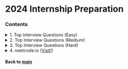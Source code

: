 # 2024 Internship Preparation

### Contents
<details>
<summary>1. Top Interview Questions (Easy)</summary>
<p>

|No.|Problem|Sol.1|Sol.2|Sol.3|
|:-:|:------|:---:|:---:|:---:|
| 1| [Remove Duplicates from Sorted Array :broken_heart:](https://leetcode.com/explore/interview/card/top-interview-questions-easy/92/array/727/)|    [C++ 23.01.25](./top_interview_questions_easy/230125_01.cpp)|[Python 23.07.08](./top_interview_questions_easy/230708_01.py)    |                   |
| 2| [Best Time to Buy and Sell Stock II](https://leetcode.com/explore/interview/card/top-interview-questions-easy/92/array/564/)|                    [C++ 23.01.26](./top_interview_questions_easy/230126_01.cpp)|                   |                   |
| 3| [Rotate Array](https://leetcode.com/explore/interview/card/top-interview-questions-easy/92/array/646/)|                                          [C++ 23.01.26](./top_interview_questions_easy/230126_02.cpp)|                   |                   |
| 4| [Contains Duplicate](https://leetcode.com/explore/interview/card/top-interview-questions-easy/92/array/578/)|                                    [C++ 23.01.26](./top_interview_questions_easy/230126_03.cpp)|                   |                   |
| 5| [Single Number](https://leetcode.com/explore/interview/card/top-interview-questions-easy/92/array/549/)|                                         [C++ 23.01.27](./top_interview_questions_easy/230127_01.cpp)|                   |                   |
| 6| [Intersection of Two Arrays II](https://leetcode.com/explore/interview/card/top-interview-questions-easy/92/array/674/)|                         [C++ 23.01.27](./top_interview_questions_easy/230127_02.cpp)|                   |                   |
| 7| [Plus One](https://leetcode.com/explore/interview/card/top-interview-questions-easy/92/array/559/)|                                              [C++ 23.01.27](./top_interview_questions_easy/230127_03.cpp)|                   |                   |
| 8| [Move Zeroes](https://leetcode.com/explore/interview/card/top-interview-questions-easy/92/array/567/)|                                           [C++ 23.01.27](./top_interview_questions_easy/230127_04.cpp)|                   |                   |
| 9| [Two Sum](https://leetcode.com/explore/interview/card/top-interview-questions-easy/92/array/546/)|                                               [C++ 23.01.28](./top_interview_questions_easy/230128_01.cpp)|                   |                   |
|10| [Valid Sudoku](https://leetcode.com/explore/interview/card/top-interview-questions-easy/92/array/769/)|                                          [C++ 23.01.28](./top_interview_questions_easy/230128_02.cpp)|                   |                   |
|11| [Rotate Image :broken_heart: ](https://leetcode.com/explore/interview/card/top-interview-questions-easy/92/array/770/)|                          [C++ 23.01.28](./top_interview_questions_easy/230128_03.cpp)|[Python 23.07.08](./top_interview_questions_easy/230708_02.py)    |                   |
|12| [Reverse String](https://leetcode.com/explore/interview/card/top-interview-questions-easy/127/strings/879/)|                                     [C++ 23.01.29](./top_interview_questions_easy/230129_01.cpp)|                   |                   |
|13| [Reverse Integer :broken_heart: ](https://leetcode.com/explore/interview/card/top-interview-questions-easy/127/strings/880/)|                    [C++ 23.01.29](./top_interview_questions_easy/230129_02.cpp)|[Python 23.07.08](./top_interview_questions_easy/230708_03.py)    |                   |
|14| [First Unique Character in a String](https://leetcode.com/explore/interview/card/top-interview-questions-easy/127/strings/881/)|                 [C++ 23.01.30](./top_interview_questions_easy/230130_01.cpp)|                   |                   |
|15| [Valid Anagram](https://leetcode.com/explore/interview/card/top-interview-questions-easy/127/strings/882/)|                                      [C++ 23.01.30](./top_interview_questions_easy/230130_02.cpp)|                   |                   |
|16| [Valid Palindrome](https://leetcode.com/explore/interview/card/top-interview-questions-easy/127/strings/883/)|                                   [C++ 23.01.30](./top_interview_questions_easy/230130_03.cpp)|                   |                   |
|17| [String to Integer (atoi)](https://leetcode.com/explore/interview/card/top-interview-questions-easy/127/strings/884/)|                           [C++ 23.01.31](./top_interview_questions_easy/230131_01.cpp)|                   |                   |
|18| [Implement strStr()](https://leetcode.com/explore/interview/card/top-interview-questions-easy/127/strings/885/)|                                 [C++ 23.02.02](./top_interview_questions_easy/230202_01.cpp)|                   |                   |
|19| [Longest Common Prefix](https://leetcode.com/explore/interview/card/top-interview-questions-easy/127/strings/887/)|                              [C++ 23.02.15](./top_interview_questions_easy/230215_01.cpp)|                   |                   |
|20| [Delete Node in a Linked List](https://leetcode.com/explore/interview/card/top-interview-questions-easy/93/linked-list/553/)|                    [C++ 23.02.15](./top_interview_questions_easy/230215_02.cpp)|                   |                   |
|21| [Remove Nth Node From End of List](https://leetcode.com/explore/interview/card/top-interview-questions-easy/93/linked-list/603/)|                [C++ 23.02.16](./top_interview_questions_easy/230216_01.cpp)|                   |                   |
|22| [Reverse Linked List](https://leetcode.com/explore/interview/card/top-interview-questions-easy/93/linked-list/560/)|                             [C++ 23.02.16](./top_interview_questions_easy/230216_02.cpp)|                   |                   |
|23| [Merge Two Sorted Lists](https://leetcode.com/explore/interview/card/top-interview-questions-easy/93/linked-list/771/)|                          [C++ 23.02.17](./top_interview_questions_easy/230217_01.cpp)|                   |                   |
|24| [Palindrome Linked List :broken_heart:](https://leetcode.com/explore/interview/card/top-interview-questions-easy/93/linked-list/772/)|           [C++ 23.02.17](./top_interview_questions_easy/230217_02.cpp)|[Python 23.07.08](./top_interview_questions_easy/230708_04.py)    |                   |
|25| [Linked List Cycle :broken_heart: ](https://leetcode.com/explore/interview/card/top-interview-questions-easy/93/linked-list/773/)|               [C++ 23.02.18](./top_interview_questions_easy/230218_01.cpp)|[Python 23.07.10](./top_interview_questions_easy/230710_01.py)    |                   |
|26| [Maximum Depth of Binary Tree](https://leetcode.com/explore/interview/card/top-interview-questions-easy/94/trees/555/)|                          [C++ 23.02.18](./top_interview_questions_easy/230218_01.cpp)|                   |                   |
|27| [Validate Binary Search Tree](https://leetcode.com/explore/interview/card/top-interview-questions-easy/94/trees/625/)|                           [C++ 23.02.19](./top_interview_questions_easy/230219_01.cpp)|                   |                   |
|28| [Symmetric Tree](https://leetcode.com/explore/interview/card/top-interview-questions-easy/94/trees/627/)|                                        [C++ 23.02.19](./top_interview_questions_easy/230219_02.cpp)|                   |                   |
|29| [Binary Tree Level Order Traversal](https://leetcode.com/explore/interview/card/top-interview-questions-easy/94/trees/628/)|                     [Python 23.02.21](./top_interview_questions_easy/230221_01.py)|                 |                   |
|30| [Convert Sorted Array to Binary Search Tree](https://leetcode.com/explore/interview/card/top-interview-questions-easy/94/trees/631/)|            [Python 23.02.21](./top_interview_questions_easy/230221_02.py)|                 |                   |
|31| [Merge Sorted Array :broken_heart:](https://leetcode.com/explore/interview/card/top-interview-questions-easy/96/sorting-and-searching/587/)|     [Python 23.02.22](./top_interview_questions_easy/230222_01.py)|[Python 23.07.10](./top_interview_questions_easy/230710_02.py)  |                   |
|32| [First Bad Version :broken_heart:](https://leetcode.com/explore/interview/card/top-interview-questions-easy/96/sorting-and-searching/774/)|      [Python 23.02.22](./top_interview_questions_easy/230222_02.py)|[Python 23.07.10](./top_interview_questions_easy/230710_03.py)  |                   |
|33| [Climbing Stairs](https://leetcode.com/explore/interview/card/top-interview-questions-easy/97/dynamic-programming/569/)|                         [Python 23.02.23](./top_interview_questions_easy/230223_01.py)|                 |                   |
|34| [Best Time to Buy and Sell Stock](https://leetcode.com/explore/interview/card/top-interview-questions-easy/97/dynamic-programming/572/)|         [Python 23.02.23](./top_interview_questions_easy/230223_02.py)|                 |                   |
|35| [Maximum Subarray :broken_heart:](https://leetcode.com/explore/interview/card/top-interview-questions-easy/97/dynamic-programming/566)|          [Python 23.02.25](./top_interview_questions_easy/230225_01.py)|[Python 23.07.10](./top_interview_questions_easy/230710_04.py)  |                   |
|36| [House Robber](https://leetcode.com/explore/interview/card/top-interview-questions-easy/97/dynamic-programming/576/)|                            [Python 23.02.25](./top_interview_questions_easy/230225_02.py)|                 |                   |
|37| [Shuffle an Array](https://leetcode.com/explore/interview/card/top-interview-questions-easy/98/design/670/)|                                     [Python 23.02.26](./top_interview_questions_easy/230226_01.py)|                 |                   |
|38| [Min Stack](https://leetcode.com/explore/interview/card/top-interview-questions-easy/98/design/562/)|                                            [Python 23.02.26](./top_interview_questions_easy/230226_02.py)|                 |                   |
|39| [Fizz Buzz](https://leetcode.com/explore/interview/card/top-interview-questions-easy/102/math/743/)|                                             [Python 23.02.27](./top_interview_questions_easy/230227_01.py)|                 |                   |
|40| [Count Primes](https://leetcode.com/explore/interview/card/top-interview-questions-easy/102/math/744/)|                                          [Python 23.02.27](./top_interview_questions_easy/230227_02.py)|                 |                   |
|41| [Power of Three](https://leetcode.com/explore/interview/card/top-interview-questions-easy/102/math/745/)|                                        [Python 23.03.03](./top_interview_questions_easy/230303_01.py)|                 |                   |
|42| [Roman to Integer](https://leetcode.com/explore/interview/card/top-interview-questions-easy/102/math/878/)|                                      [Python 23.03.03](./top_interview_questions_easy/230303_02.py)|                 |                   |
|43| [Number of 1 Bits](https://leetcode.com/explore/interview/card/top-interview-questions-easy/99/others/565/)|                                     [Python 23.03.04](./top_interview_questions_easy/230304_01.py)|                 |                   |
|44| [Hamming Distance](https://leetcode.com/explore/interview/card/top-interview-questions-easy/99/others/762/)|                                     [Python 23.03.04](./top_interview_questions_easy/230304_02.py)|                 |                   |
|45| [Reverse Bits](https://leetcode.com/explore/interview/card/top-interview-questions-easy/99/others/648/)|                                         [Python 23.03.05](./top_interview_questions_easy/230305_01.py)|                 |                   |
|46| [Pascal's Triangle](https://leetcode.com/explore/interview/card/top-interview-questions-easy/99/others/601/)|                                    [Python 23.03.05](./top_interview_questions_easy/230305_02.py)|                 |                   |
|47| [Valid Parentheses](https://leetcode.com/explore/interview/card/top-interview-questions-easy/99/others/721/)|                                    [Python 23.03.08](./top_interview_questions_easy/230308_01.py)|                 |                   |
|48| [Missing Number](https://leetcode.com/explore/interview/card/top-interview-questions-easy/99/others/722/)|                                       [Python 23.03.08](./top_interview_questions_easy/230308_02.py)|                 |                   |

</p>   
</details>



<details>
<summary>2. Top Interview Questions (Medium)</summary>
<p>

|No.|Problem|Sol.1|Sol.2|Sol.3|
|:-:|:------|:---:|:---:|:---:|
| 1|[3Sum :broken_heart::v:](https://leetcode.com/explore/interview/card/top-interview-questions-medium/103/array-and-strings/776/)|                                             [Python 23.03.09](./top_interview_questions_medium/230309_01.py)|[230711](./top_interview_questions_medium/230711_01.py)||
| 2|[Set Matrix Zeroes](https://leetcode.com/explore/interview/card/top-interview-questions-medium/103/array-and-strings/777/)|                                                  [Python 23.03.09](./top_interview_questions_medium/230309_02.py)|                                                       ||
| 3|[Group Anagrams](https://leetcode.com/explore/interview/card/top-interview-questions-medium/103/array-and-strings/778/)|                                                     [Python 23.03.09](./top_interview_questions_medium/230309_03.py)|                                                       ||
| 4|[Longest Substring Without Repeating Characters :broken_heart:](https://leetcode.com/explore/interview/card/top-interview-questions-medium/103/array-and-strings/779/)|      [Python 23.03.10](./top_interview_questions_medium/230310_01.py)|[230712](./top_interview_questions_medium/230712_01.py)||
| 5|[Longest Palindromic Substring :broken_heart:](https://leetcode.com/explore/interview/card/top-interview-questions-medium/103/array-and-strings/780/)|                       [Python 23.03.10](./top_interview_questions_medium/230310_02.py)|[230712](./top_interview_questions_medium/230712_02.py)||
| 6|[Increasing Triplet Subsequence :broken_heart::v:](https://leetcode.com/explore/interview/card/top-interview-questions-medium/103/array-and-strings/781/)|                   [Python 23.03.12](./top_interview_questions_medium/230312_01.py)|[230712](./top_interview_questions_medium/230712_03.py)||
| 7|[Count and Say](https://leetcode.com/explore/interview/card/top-interview-questions-medium/103/array-and-strings/4153/)|                                                     [Python 23.03.12](./top_interview_questions_medium/230312_02.py)|                                                       ||
| 8|[Add Two Numbers](https://leetcode.com/explore/interview/card/top-interview-questions-medium/107/linked-list/783/)|                                                          [Python 23.03.13](./top_interview_questions_medium/230313_01.py)|                                                       ||
| 9|[Odd Even Linked List](https://leetcode.com/explore/interview/card/top-interview-questions-medium/107/linked-list/784/)|                                                     [Python 23.03.13](./top_interview_questions_medium/230313_02.py)|                                                       ||
|10|[Intersection of Two Linked Lists :broken_heart:](https://leetcode.com/explore/interview/card/top-interview-questions-medium/107/linked-list/785/)|                          [Python 23.03.15](./top_interview_questions_medium/230315_01.py)|[230712](./top_interview_questions_medium/230712_04.py)||
|11|[Binary Tree Inorder Traversal](https://leetcode.com/explore/interview/card/top-interview-questions-medium/108/trees-and-graphs/786/)|                                       [Python 23.03.15](./top_interview_questions_medium/230315_02.py)|                                                       ||
|12|[Binary Tree Zigzag Level Order Traversal](https://leetcode.com/explore/interview/card/top-interview-questions-medium/108/trees-and-graphs/787/)|                            [Python 23.03.16](./top_interview_questions_medium/230316_01.py)|                                                       ||
|13|[Construct Binary Tree from Preorder and Inorder Traversal](https://leetcode.com/explore/interview/card/top-interview-questions-medium/108/trees-and-graphs/788/)|           [Python 23.03.16](./top_interview_questions_medium/230316_02.py)|                                                       ||
|14|[Populating Next Right Pointers in Each Node](https://leetcode.com/explore/interview/card/top-interview-questions-medium/108/trees-and-graphs/789/)|                         [Python 23.03.17](./top_interview_questions_medium/230317_01.py)|                                                       ||
|15|[Kth Smallest Element in a BST](https://leetcode.com/explore/interview/card/top-interview-questions-medium/108/trees-and-graphs/790/)|                                       [Python 23.03.17](./top_interview_questions_medium/230317_02.py)|                                                       ||
|16|[Number of Islands](https://leetcode.com/explore/interview/card/top-interview-questions-medium/108/trees-and-graphs/792/)|                                                   [Python 23.03.18](./top_interview_questions_medium/230318_01.py)|                                                       ||
|17|[Letter Combinations of a Phone Number](https://leetcode.com/explore/interview/card/top-interview-questions-medium/108/trees-and-graphs/793/)|                               [Python 23.03.18](./top_interview_questions_medium/230318_02.py)|                                                       ||
|18|[Generate Parentheses](https://leetcode.com/explore/interview/card/top-interview-questions-medium/109/backtracking/794/)|                                                    [Python 23.03.18](./top_interview_questions_medium/230318_03.py)|                                                       ||
|19|[Permutations :broken_heart::v:](https://leetcode.com/explore/interview/card/top-interview-questions-medium/109/backtracking/795/)|                                          [Python 23.03.19](./top_interview_questions_medium/230319_01.py)|[230713](./top_interview_questions_medium/230713_01.py)||
|20|[Subsets](https://leetcode.com/explore/interview/card/top-interview-questions-medium/109/backtracking/796/)|                                                                 [Python 23.03.19](./top_interview_questions_medium/230319_02.py)|                                                       ||
|21|[Word Search :broken_heart::v:](https://leetcode.com/explore/interview/card/top-interview-questions-medium/109/backtracking/797/)|                                           [Python 23.03.19](./top_interview_questions_medium/230319_03.py)|[230713](./top_interview_questions_medium/230713_02.py)||
|22|[Sort Colors :broken_heart::v:](https://leetcode.com/explore/interview/card/top-interview-questions-medium/110/sorting-and-searching/798/)|                                  [Python 23.03.20](./top_interview_questions_medium/230320_01.py)|[230714](./top_interview_questions_medium/230714_01.py)||
|23|[Top K Frequent Elements](https://leetcode.com/explore/interview/card/top-interview-questions-medium/110/sorting-and-searching/799/)|                                        [Python 23.03.20](./top_interview_questions_medium/230320_02.py)|                                                       ||
|24|[Kth Largest Element in an Array :broken_heart:](https://leetcode.com/explore/interview/card/top-interview-questions-medium/110/sorting-and-searching/800/)|                 [Python 23.03.20](./top_interview_questions_medium/230320_03.py)|[230714](./top_interview_questions_medium/230714_02.py)||
|25|[Find Peak Element :broken_heart:](https://leetcode.com/explore/interview/card/top-interview-questions-medium/110/sorting-and-searching/801/)|                               [Python 23.03.22](./top_interview_questions_medium/230322_01.py)|[230714](./top_interview_questions_medium/230714_03.py)||
|26|[Search for a Range](https://leetcode.com/explore/interview/card/top-interview-questions-medium/110/sorting-and-searching/802/)|                                             [Python 23.03.22](./top_interview_questions_medium/230322_02.py)|                                                       ||
|27|[Merge Intervals :broken_heart::v:](https://leetcode.com/explore/interview/card/top-interview-questions-medium/110/sorting-and-searching/803/)|                              [Python 23.03.22](./top_interview_questions_medium/230322_03.py)|[230715](./top_interview_questions_medium/230715_01.py)||
|28|[Search in Rotated Sorted Array :broken_heart::v:](https://leetcode.com/explore/interview/card/top-interview-questions-medium/110/sorting-and-searching/804/)|               [Python 23.03.23](./top_interview_questions_medium/230323_01.py)|[230714](./top_interview_questions_medium/230714_04.py)||
|29|[Search a 2D Matrix II :broken_heart::v:](https://leetcode.com/explore/interview/card/top-interview-questions-medium/110/sorting-and-searching/806/)|                        [Python 23.03.24](./top_interview_questions_medium/230324_01.py)|[230714](./top_interview_questions_medium/230324_01.py)||
|30|[Jump Game :broken_heart:](https://leetcode.com/explore/interview/card/top-interview-questions-medium/111/dynamic-programming/807/)|                                         [Python 23.03.24](./top_interview_questions_medium/230324_02.py)|                                                       ||
|31|[Unique Paths](https://leetcode.com/explore/interview/card/top-interview-questions-medium/111/dynamic-programming/808/)|                                                     [Python 23.03.25](./top_interview_questions_medium/230325_01.py)|                                                       ||
|32|[Coin Change](https://leetcode.com/explore/interview/card/top-interview-questions-medium/111/dynamic-programming/809/)|                                                      [Python 23.03.25](./top_interview_questions_medium/230325_02.py)|                                                       ||
|33|[Longest Increasing Subsequence :broken_heart:](https://leetcode.com/explore/interview/card/top-interview-questions-medium/111/dynamic-programming/810/)|                    [Python 23.03.25](./top_interview_questions_medium/230325_03.py)|                                                       ||
|34|[Serialize and Deserialize Binary Tree](https://leetcode.com/explore/interview/card/top-interview-questions-medium/112/design/812/)|                                         [Python 23.03.26](./top_interview_questions_medium/230326_01.py)|                                                       ||
|35|[Insert Delete GetRandom O(1) :broken_heart:](https://leetcode.com/explore/interview/card/top-interview-questions-medium/112/design/813/)|                                   [Python 23.03.26](./top_interview_questions_medium/230326_02.py)|                                                       ||
|36|[Happy Number](https://leetcode.com/explore/interview/card/top-interview-questions-medium/113/math/815/)|                                                                    [Python 23.03.26](./top_interview_questions_medium/230326_03.py)|                                                       ||
|37|[Factorial Trailing Zeroes](https://leetcode.com/explore/interview/card/top-interview-questions-medium/113/math/816/)|                                                       [Python 23.03.27](./top_interview_questions_medium/230327_01.py)|                                                       ||
|38|[Excel Sheet Column Number](https://leetcode.com/explore/interview/card/top-interview-questions-medium/113/math/817/)|                                                       [Python 23.03.27](./top_interview_questions_medium/230327_02.py)|                                                       ||
|39|[Pow(x, n)](https://leetcode.com/explore/interview/card/top-interview-questions-medium/113/math/818/)|                                                                       [Python 23.03.27](./top_interview_questions_medium/230327_03.py)|                                                       ||
|40|[Sqrt(x)](https://leetcode.com/explore/interview/card/top-interview-questions-medium/113/math/819/)|                                                                         [Python 23.03.28](./top_interview_questions_medium/230328_01.py)|                                                       ||
|41|[Divide Two Integers](https://leetcode.com/explore/interview/card/top-interview-questions-medium/113/math/820/)|                                                             [Python 23.03.28](./top_interview_questions_medium/230328_02.py)|                                                       ||
|42|[Fraction to Recurring Decimal :broken_heart:](https://leetcode.com/explore/interview/card/top-interview-questions-medium/113/math/821/)|                                    [Python 23.03.30](./top_interview_questions_medium/230330_01.py)|                                                       ||
|43|[Sum of Two Integers :broken_heart:](https://leetcode.com/explore/interview/card/top-interview-questions-medium/114/others/822/)|                                            [Python 23.03.31](./top_interview_questions_medium/230331_01.py)|                                                       ||
|44|[Evaluate Reverse Polish Notation :broken_heart:](https://leetcode.com/explore/interview/card/top-interview-questions-medium/114/others/823/)|                               [Python 23.04.01](./top_interview_questions_medium/230401_01.py)|                                                       ||
|45|[Majority Element :broken_heart:](https://leetcode.com/explore/interview/card/top-interview-questions-medium/114/others/824/)|                                               [Python 23.04.01](./top_interview_questions_medium/230401_02.py)|                                                       ||
|46|[Task Scheduler](https://leetcode.com/explore/interview/card/top-interview-questions-medium/114/others/826/)|                                                                [Python 23.04.01](./top_interview_questions_medium/230401_03.py)|                                                       ||
|47|[Gas Station :broken_heart:](https://leetcode.com/problems/gas-station/description/)|                                                                                        [Python 23.06.04](./top_interview_questions_medium/230604_01.py)|                                                       ||

||[]()|[Python ](./top_interview_questions_medium/230_01.py)|                                                       ||

</p>   
</details>


<details>
<summary>3. Top Interview Questions (Hard)</summary>
<p>

|No.|Problem|Sol.1|Sol.2|
|:-:|:------|:---:|:---:|
| 1|[Product of Array Except Self :broken_heart:](https://leetcode.com/explore/interview/card/top-interview-questions-hard/116/array-and-strings/827/)|                  [Python 23.04.02](./top_interview_questions_hard/230402_01.py)||
| 2|[Spiral Matrix](https://leetcode.com/explore/interview/card/top-interview-questions-hard/116/array-and-strings/828/)|                                                [Python 23.04.02](./top_interview_questions_hard/230402_02.py)||
| 3|[4Sum II :broken_heart:](https://leetcode.com/explore/interview/card/top-interview-questions-hard/116/array-and-strings/829/)|                                       [Python 23.04.06](./top_interview_questions_hard/230406_01.py)||
| 4|[Container With Most Water :broken_heart:](https://leetcode.com/explore/interview/card/top-interview-questions-hard/116/array-and-strings/830/)|                     [Python 23.04.06](./top_interview_questions_hard/230406_02.py)||
| 5|[Game of Life](https://leetcode.com/explore/interview/card/top-interview-questions-hard/116/array-and-strings/831/)|                                                 [Python 23.04.08](./top_interview_questions_hard/230408_01.py)||
| 6|[First Missing Positive :broken_heart:](https://leetcode.com/explore/interview/card/top-interview-questions-hard/116/array-and-strings/832/)|                        [Python 23.04.08](./top_interview_questions_hard/230408_02.py)||
| 7|[Longest Consecutive Sequence :broken_heart:](https://leetcode.com/explore/interview/card/top-interview-questions-hard/116/array-and-strings/833/)|                  [Python 23.04.09](./top_interview_questions_hard/230409_01.py)||
| 8|[Find the Duplicate Number :broken_heart:](https://leetcode.com/explore/interview/card/top-interview-questions-hard/116/array-and-strings/834/)|                     [Python 23.04.09](./top_interview_questions_hard/230409_02.py)||
| 9|[Basic Calculator II :broken_heart:](https://leetcode.com/explore/interview/card/top-interview-questions-hard/116/array-and-strings/836/)|                           [Python 23.04.10](./top_interview_questions_hard/230410_01.py)||
|10|[Sliding Window Maximum :broken_heart:](https://leetcode.com/explore/interview/card/top-interview-questions-hard/116/array-and-strings/837/)|                        [Python 23.04.10](./top_interview_questions_hard/230410_02.py)||
|11|[Minimum Window Substring :broken_heart:](https://leetcode.com/explore/interview/card/top-interview-questions-hard/116/array-and-strings/838/)|                      [Python 23.04.17](./top_interview_questions_hard/230417_01.py)||
|12|[Merge k Sorted Lists :broken_heart:](https://leetcode.com/explore/interview/card/top-interview-questions-hard/117/linked-list/839/)|                                [Python 23.04.18](./top_interview_questions_hard/230418_01.py)||
|13|[Sort List :broken_heart:](https://leetcode.com/explore/interview/card/top-interview-questions-hard/117/linked-list/839/)|                                           [Python 23.04.18](./top_interview_questions_hard/230418_02.py)||
|14|[Copy List with Random Pointer](https://leetcode.com/explore/interview/card/top-interview-questions-hard/117/linked-list/841/)|                                      [Python 23.04.19](./top_interview_questions_hard/230419_01.py)||
|15|[Word Break :broken_heart:](https://leetcode.com/problems/word-break/)|                                                                                              [Python 23.04.23](./top_interview_questions_hard/230423_01.py)||
|16|[Word Ladder :broken_heart:](https://leetcode.com/explore/interview/card/top-interview-questions-hard/118/trees-and-graphs/842/)|                                    [Python 23.04.25](./top_interview_questions_hard/230425_01.py)||
|17|[Longest Repeating Character Replacement :broken_heart:](https://leetcode.com/problems/longest-repeating-character-replacement/description/)|                        [Python 23.05.04](./top_interview_questions_hard/230504_01.py)||
|18|[Surrounded Regions :broken_heart:](https://leetcode.com/explore/interview/card/top-interview-questions-hard/118/trees-and-graphs/843/)|                             [Python 23.05.07](./top_interview_questions_hard/230507_01.py)||
|19|[Lowest Common Ancestor of a Binary Tree :broken_heart:](https://leetcode.com/explore/interview/card/top-interview-questions-hard/118/trees-and-graphs/844/)|        [Python 23.05.09](./top_interview_questions_hard/230509_01.py)||
|20|[Binary Tree Maximum Path Sum](https://leetcode.com/explore/interview/card/top-interview-questions-hard/118/trees-and-graphs/845/)|                                  [Python 23.05.13](./top_interview_questions_hard/230513_01.py)||
|21|[Friend Circles](https://leetcode.com/explore/interview/card/top-interview-questions-hard/118/trees-and-graphs/846/)|                                                [Python 23.05.15](./top_interview_questions_hard/230515_01.py)||
|22|[Course Schedule :broken_heart:](https://leetcode.com/explore/interview/card/top-interview-questions-hard/118/trees-and-graphs/847/)|                                [Python 23.05.21](./top_interview_questions_hard/230521_01.py)||
|23|[Course Schedule II](https://leetcode.com/explore/interview/card/top-interview-questions-hard/118/trees-and-graphs/848/)|                                            [Python 23.05.21](./top_interview_questions_hard/230521_02.py)||
|24|[Longest Increasing Path in a Matrix :broken_heart:](https://leetcode.com/explore/interview/card/top-interview-questions-hard/118/trees-and-graphs/847/)|            [Python 23.05.22](./top_interview_questions_hard/230521_02.py)||
|25|[Count of Smaller Numbers After Self :broken_heart:](https://leetcode.com/explore/interview/card/top-interview-questions-hard/118/trees-and-graphs/851/)|            [Python 23.05.24](./top_interview_questions_hard/230524_01.py)||
|26|[Palindrome Partitioning](https://leetcode.com/explore/interview/card/top-interview-questions-hard/118/trees-and-graphs/852/)|                                       [Python 23.05.24](./top_interview_questions_hard/230524_02.py)||
|27|[Word Search II :broken_heart:](https://leetcode.com/explore/interview/card/top-interview-questions-hard/119/backtracking/853/)|                                     [Python 23.05.25](./top_interview_questions_hard/230525_01.py)||
|28|[Remove Invalid Parentheses :broken_heart:](https://leetcode.com/explore/interview/card/top-interview-questions-hard/119/backtracking/854/)|                         [Python 23.05.26](./top_interview_questions_hard/230526_01.py)||
|29|[Wildcard Matching :broken_heart:](https://leetcode.com/explore/interview/card/top-interview-questions-hard/119/backtracking/855/)|                                  [Python 23.05.28](./top_interview_questions_hard/230528_01.py)||
|30|[Regular Expression Matching :broken_heart:](https://leetcode.com/explore/interview/card/top-interview-questions-hard/119/backtracking/856/)|                        [Python 23.05.29](./top_interview_questions_hard/230529_01.py)||
|31|[Wiggle Sort II :broken_heart:](https://leetcode.com/explore/interview/card/top-interview-questions-hard/120/sorting-and-searching/857/)|                            [Python 23.05.30](./top_interview_questions_hard/230530_01.py)||
|32|[Kth Smallest Element in a Sorted Matrix :broken_heart:](https://leetcode.com/explore/interview/card/top-interview-questions-hard/120/sorting-and-searching/858/)|   [Python 23.06.05](./top_interview_questions_hard/230605_01.py)||
|33|[Median of Two Sorted Arrays](https://leetcode.com/explore/interview/card/top-interview-questions-hard/120/sorting-and-searching/859/)|                              [Python 23.06.06](./top_interview_questions_hard/230606_01.py)||
|34|[Maximum Product Subarray :broken_heart:](https://leetcode.com/explore/interview/card/top-interview-questions-hard/121/dynamic-programming/860/)|                    [Python 23.06.07](./top_interview_questions_hard/230607_01.py)||
|35|[Decode Ways :broken_heart:](https://leetcode.com/explore/interview/card/top-interview-questions-hard/121/dynamic-programming/861/)|                                 [Python 23.06.08](./top_interview_questions_hard/230608_01.py)||
|36|[Best Time to Buy and Sell Stock with Cooldown:broken_heart:](https://leetcode.com/explore/interview/card/top-interview-questions-hard/121/dynamic-programming/862/)|[Python 23.06.11](./top_interview_questions_hard/230611_01.py)||
|37|[Perfect Squares](https://leetcode.com/explore/interview/card/top-interview-questions-hard/121/dynamic-programming/863/)|                                            [Python 23.06.12](./top_interview_questions_hard/230612_01.py)||
|38|[Word Break](https://leetcode.com/explore/interview/card/top-interview-questions-hard/121/dynamic-programming/864/)|                                                 [Python 23.06.13](./top_interview_questions_hard/230613_01.py)||
|39|[Word Break II](https://leetcode.com/explore/interview/card/top-interview-questions-hard/121/dynamic-programming/865/)|                                              [Python 23.06.14](./top_interview_questions_hard/230614_01.py)||
|40|[Burst Balloons :broken_heart:](https://leetcode.com/explore/interview/card/top-interview-questions-hard/121/dynamic-programming/866/)|                              [Python 23.06.15](./top_interview_questions_hard/230615_01.py)||
|41|[LRU Cache](https://leetcode.com/explore/interview/card/top-interview-questions-hard/122/design/867/)|                                                               [Python 23.06.17](./top_interview_questions_hard/230617_01.py)||
|42|[Implement Trie (Prefix Tree)](https://leetcode.com/explore/interview/card/top-interview-questions-hard/122/design/868/)|                                            [Python 23.06.18](./top_interview_questions_hard/230618_01.py)||
|43|[Flatten Nested List Iterator :broken_heart:](https://leetcode.com/explore/interview/card/top-interview-questions-hard/122/design/869/)|                             [Python 23.06.20](./top_interview_questions_hard/230620_01.py)||
|44|[Find Median from Data Stream :broken_heart:](https://leetcode.com/explore/interview/card/top-interview-questions-hard/122/design/870/)|                             [Python 23.06.21](./top_interview_questions_hard/230621_01.py)||
|45|[Largest Number](https://leetcode.com/explore/interview/card/top-interview-questions-hard/123/math/872/)|                                                            [Python 23.06.22](./top_interview_questions_hard/230622_01.py)||
|46|[Queue Reconstruction by Height :broken_heart:](https://leetcode.com/explore/interview/card/top-interview-questions-hard/124/others/874/)|                           [Python 23.06.24](./top_interview_questions_hard/230624_01.py)||
|47|[Trapping Rain Water](https://leetcode.com/explore/interview/card/top-interview-questions-hard/124/others/875/)|                                                     [Python 23.06.27](./top_interview_questions_hard/230627_01.py)||
|48|[The Skyline Problem :broken_heart:](https://leetcode.com/explore/interview/card/top-interview-questions-hard/124/others/876/)|                                      [Python 23.06.28](./top_interview_questions_hard/230628_01.py)||
|49|[Largest Rectangle in Histogram :broken_heart:](https://leetcode.com/explore/interview/card/top-interview-questions-hard/124/others/877/)|                           [Python 23.06.30](./top_interview_questions_hard/230630_01.py)||

||[]()|[Python 23.0.](./top_interview_questions_hard/230_01.py)||


</p>   
</details>

<details>
<summary> 4. neetcode.io (<a href="https://neetcode.io/">Visit!</a>) </summary>
<p>

|No.|Problem|Sol.1|Sol.2|Sol.3|
|:-:|:------|:---:|:---:|:---:|
| 1|[Contains Duplicate](https://leetcode.com/problems/contains-duplicate/)|[230809](./neetcode/230809_01.py)|||
| 2|[Valid Anagram](https://leetcode.com/problems/valid-anagram/)|[230809](./neetcode/230809_02.py)|||
| 3|[Two Sum](https://leetcode.com/problems/two-sum/)|[230809](./neetcode/230809_03.py)|||
| 4|[Group Anagrams](https://leetcode.com/problems/group-anagrams/)|[230809](./neetcode/230809_04.py)|||
| 5|[Top K Frequent Elements](https://leetcode.com/problems/top-k-frequent-elements/)|[230809](./neetcode/230809_05.py)|||
| 6|[Product of Array Except Self :broken_heart:](https://leetcode.com/problems/product-of-array-except-self/)|[230809](./neetcode/230809_06.py)|||
| 7|[Valid Sudoku](https://leetcode.com/problems/valid-sudoku/)|[230810](./neetcode/230810_01.py)|||
| 8|[Encode and Decode Strings :lock:](https://leetcode.com/problems/encode-and-decode-strings/)|[]()|||
| 9|[Longest Consecutive Sequence :broken_heart:](https://leetcode.com/problems/longest-consecutive-sequence/)|[230825](./neetcode/230825_01.py)|||
|10|[]()|[230825](./neetcode/230811_0.py)|||
|11|[]()|[230825](./neetcode/230811_0.py)|||
|12|[]()|[230825](./neetcode/230811_0.py)|||




||[]()|[230809](./neetcode/230_01.py)|||

</p>   
</details>



#### Back to [main](https://github.com/JoonHyeok-hozy-Kim/algorithm_study#readme)